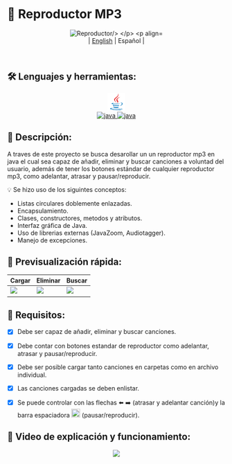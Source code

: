 # :minidisc: Reproductor MP3

<p align="center">
  <img src="https://github.com/SantiagoAnzola1/Reproductor-MP3/assets/134959710/e16d4e32-e989-45aa-8960-fa396511f689" alt="Reproductor/>
</p>

<p align="center">
  <br/>
  | <a href=READMEEN.md>English</a> | 
    <span>Español</span> |
</p>
<br>

## :hammer_and_wrench: Lenguajes y herramientas:
<p align="center"> 
  <a href="https://www.java.com" target="_blank" rel="noreferrer"> <img src="https://raw.githubusercontent.com/devicons/devicon/master/icons/java/java-original.svg" alt="java" width="40" height="40"/> </a>
  <br>
  <a href="https://www.java.com" target="_blank" rel="noreferrer"> <img src="https://github.com/SantiagoAnzola1/Reproductor-MP3/assets/134959710/bc6149f4-bf84-4785-87ba-35529dd5917f" alt="java"  height="40"/> </a>
  <a href="https://www.java.com" target="_blank" rel="noreferrer"> <img src="https://github.com/SantiagoAnzola1/Reproductor-MP3/assets/134959710/1198e7f0-a392-4312-8ca5-8a3c57acc68e" alt="java"  height="40"/> </a>


</p>


## :page_with_curl: Descripción:
<p>A traves de este proyecto se busca desarollar un un reproductor mp3 en java el cual sea capaz de añadir, eliminar y buscar canciones a voluntad del usuario, además de tener los botones estándar de cualquier reproductor mp3, como adelantar, atrasar y pausar/reproducir.</p>

:bulb: Se hizo uso de los siguintes conceptos:
  - Listas circulares doblemente enlazadas.
  - Encapsulamiento. 
  - Clases, constructores, metodos y atributos. 
  - Interfaz gráfica de Java.
  - Uso de librerias externas (JavaZoom, Audiotagger).
  - Manejo de excepciones. 
## :eyes: Previsualización rápida:

| Cargar | Eliminar | Buscar |
| ------------- | ------------- | ------------- |
| <img width="100%" src="https://github.com/SantiagoAnzola1/Reproductor-MP3/assets/134959710/14eea1ed-e2d8-4d87-8f4c-b8a5b8fb9ea0" /> | <img  width="100%" src="https://github.com/SantiagoAnzola1/Reproductor-MP3/assets/134959710/6c242a07-0e4a-4d1b-b362-4ad50793298d" />  | <img  width="100%" src="https://github.com/SantiagoAnzola1/Reproductor-MP3/assets/134959710/43dabb5d-0f7a-4684-b256-fa95372432ce" /> |


## :scroll: Requisitos:
- [x] Debe ser capaz de añadir, eliminar y buscar canciones.
- [x] Debe contar con botones estandar de reproductor como adelantar, atrasar y pausar/reproducir.
- [x] Debe ser posible cargar tanto canciones en carpetas como en archivo individual.
- [x] Las canciones cargadas se deben enlistar.
- [x] Se puede controlar con las flechas :arrow_left: :arrow_right: (atrasar y adelantar canción)y la barra espaciadora <img height="20px" width="20px" src="https://github.com/SantiagoAnzola1/Reproductor-MP3/assets/134959710/230a1260-5c33-4ca1-99f1-a83c71e0e891" />  (pausar/reproducir).


## :movie_camera: Video de explicación y funcionamiento:


<p align="center">
  <a  href="https://youtu.be/2zjv0GWvaXI" target="_blank" rel="noreferrer">
  <img width="75%" src="https://github-production-user-asset-6210df.s3.amazonaws.com/134959710/250427828-9b8e0184-3a7e-41cc-b52b-b13461e3736c.png"/>
</a>

</p>





